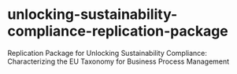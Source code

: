 # unlocking-sustainability-compliance-replication-package
Replication Package for Unlocking Sustainability Compliance: Characterizing the EU Taxonomy for Business Process Management
